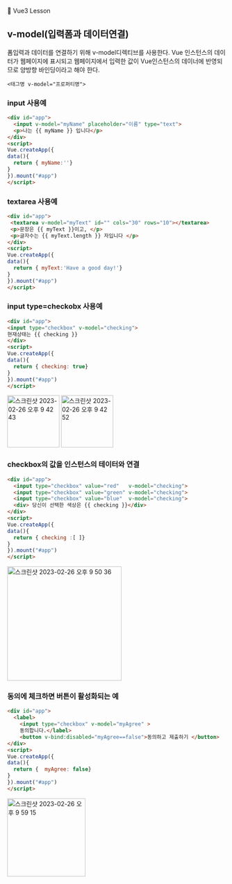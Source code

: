 :cactus: Vue3 Lesson 

## v-model(입력폼과 데이터연결)

폼입력과 데이터를 연결하기 위해 v-model디렉티브를 사용한다. Vue 인스턴스의 데이터가 웹페이지에 표시되고 웹페이지에서 입력한 값이 Vue인스턴스의 데이너에 반영되므로 양방향 바인딩이라고 해야 한다.

```
<태그명 v-model="프로퍼티명">
```
### input 사용예
```html
<div id="app">
  <input v-model="myName" placeholder="이름" type="text">
  <p>나는 {{ myName }} 입니다</p> 
</div>
<script>
Vue.createApp({
data(){
  return { myName:''}
}
}).mount("#app")
</script>

```
### textarea 사용예
``` html
<div id="app">
 <textarea v-model="myText" id="" cols="30" rows="10"></textarea>
 <p>문장은 {{ myText }}이고, </p>
 <p>글자수는 {{ myText.length }} 자입니다 </p>
</div>
<script>
Vue.createApp({
data(){
  return { myText:'Have a good day!'}
}
}).mount("#app")
</script>

```

### input type=checkobx 사용예
```html
<div id="app">
<input type="checkbox" v-model="checking">
현재상태는 {{ checking }}
</div>
<script>
Vue.createApp({
data(){
  return { checking: true}
}
}).mount("#app")
</script>

```
<img width="120" alt="스크린샷 2023-02-26 오후 9 42 43" src="https://user-images.githubusercontent.com/48478079/221411146-8458916a-539a-462f-a1f3-313c2b09ff86.png">

<img width="120" alt="스크린샷 2023-02-26 오후 9 42 52" src="https://user-images.githubusercontent.com/48478079/221411151-0be7b82b-a572-411d-a37e-2090a63cb556.png">




### checkbox의 값을 인스턴스의 테이터와 연결  
```html
<div id="app">
  <input type="checkbox" value="red"   v-model="checking">
  <input type="checkbox" value="green" v-model="checking">
  <input type="checkbox" value="blue"  v-model="checking">
  <div> 당신이 선택한 색상은 {{ checking }}</div>
</div>
<script>
Vue.createApp({
data(){
  return { checking :[ ]}
}
}).mount("#app")
</script>

```  
<img width="263" alt="스크린샷 2023-02-26 오후 9 50 36" src="https://user-images.githubusercontent.com/48478079/221411523-d5b78acd-823d-4d5b-9a08-bf468d3c7389.png">

### 동의에 체크하면 버튼이 활성화되는 예
``` html
<div id="app">
  <label>
    <input type="checkbox" v-model="myAgree" >
    동의합니다.</label>
    <button v-bind:disabled="myAgree==false">동의하고 제출하기 </button>
</div>
<script>
Vue.createApp({
data(){
  return { 	myAgree: false}
}
}).mount("#app")
</script>

```
<img width="180" alt="스크린샷 2023-02-26 오후 9 59 15" src="https://user-images.githubusercontent.com/48478079/221411890-02377b03-25f3-4270-a1eb-151389026a23.png">


